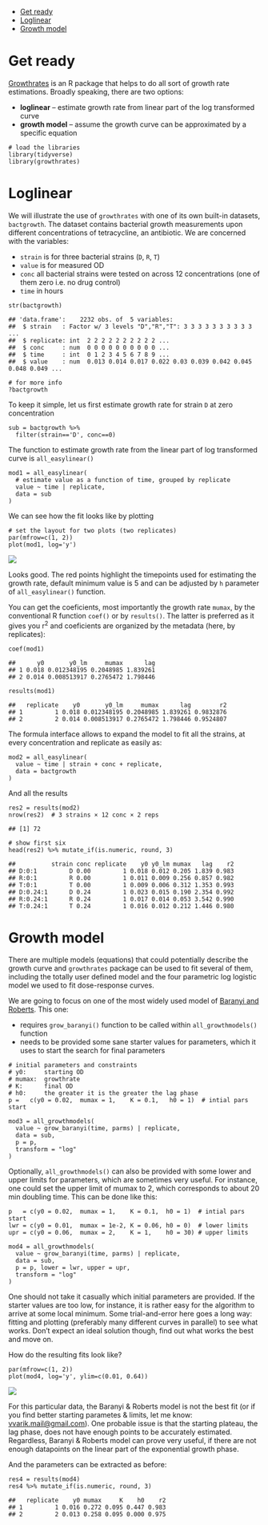 -   [Get ready](#get-ready)
-   [Loglinear](#loglinear)
-   [Growth model](#growth-model)

# Get ready

[Growthrates](https://cran.r-project.org/web/packages/growthrates/vignettes/Introduction.html)
is an R package that helps to do all sort of growth rate estimations.
Broadly speaking, there are two options:

-   **loglinear** – estimate growth rate from linear part of the log
    transformed curve
-   **growth model** – assume the growth curve can be approximated by a
    specific equation

<!-- -->

    # load the libraries
    library(tidyverse)
    library(growthrates)

# Loglinear

We will illustrate the use of `growthrates` with one of its own built-in
datasets, `bactgrowth`. The dataset contains bacterial growth
measurements upon different concentrations of tetracycline, an
antibiotic. We are concerned with the variables:

-   `strain` is for three bacterial strains (`D`, `R`, `T`)
-   `value` is for measured OD
-   `conc` all bacterial strains were tested on across 12 concentrations
    (one of them zero i.e. no drug control)
-   `time` in hours

<!-- -->

    str(bactgrowth)

    ## 'data.frame':    2232 obs. of  5 variables:
    ##  $ strain   : Factor w/ 3 levels "D","R","T": 3 3 3 3 3 3 3 3 3 3 ...
    ##  $ replicate: int  2 2 2 2 2 2 2 2 2 2 ...
    ##  $ conc     : num  0 0 0 0 0 0 0 0 0 0 ...
    ##  $ time     : int  0 1 2 3 4 5 6 7 8 9 ...
    ##  $ value    : num  0.013 0.014 0.017 0.022 0.03 0.039 0.042 0.045 0.048 0.049 ...

    # for more info
    ?bactgrowth

To keep it simple, let us first estimate growth rate for strain `D` at
zero concentration

    sub = bactgrowth %>% 
      filter(strain=='D', conc==0)

The function to estimate growth rate from the linear part of log
transformed curve is `all_easylinear()`

    mod1 = all_easylinear(
      # estimate value as a function of time, grouped by replicate
      value ~ time | replicate,
      data = sub
    )

We can see how the fit looks like by plotting

    # set the layout for two plots (two replicates)
    par(mfrow=c(1, 2))
    plot(mod1, log='y')

![](growthrates_files/figure-markdown_strict/unnamed-chunk-5-1.png)

Looks good. The red points highlight the timepoints used for estimating
the growth rate, default minimum value is 5 and can be adjusted by `h`
parameter of `all_easylinear()` function.

You can get the coeficients, most importantly the growth rate `mumax`,
by the conventional R function `coef()` or by `results()`. The latter is
preferred as it gives you r<sup>2</sup> and coeficients are organized by
the metadata (here, by replicates):

    coef(mod1)

    ##      y0       y0_lm     mumax      lag
    ## 1 0.018 0.012348195 0.2048985 1.839261
    ## 2 0.014 0.008513917 0.2765472 1.798446

    results(mod1)

    ##   replicate    y0       y0_lm     mumax      lag        r2
    ## 1         1 0.018 0.012348195 0.2048985 1.839261 0.9832876
    ## 2         2 0.014 0.008513917 0.2765472 1.798446 0.9524807

The formula interface allows to expand the model to fit all the strains,
at every concentration and replicate as easily as:

    mod2 = all_easylinear(
      value ~ time | strain + conc + replicate,
      data = bactgrowth
    )

And all the results

    res2 = results(mod2)
    nrow(res2)  # 3 strains × 12 conc × 2 reps 

    ## [1] 72

    # show first six
    head(res2) %>% mutate_if(is.numeric, round, 3)

    ##          strain conc replicate    y0 y0_lm mumax   lag    r2
    ## D:0:1         D 0.00         1 0.018 0.012 0.205 1.839 0.983
    ## R:0:1         R 0.00         1 0.011 0.009 0.256 0.857 0.982
    ## T:0:1         T 0.00         1 0.009 0.006 0.312 1.353 0.993
    ## D:0.24:1      D 0.24         1 0.023 0.015 0.190 2.354 0.992
    ## R:0.24:1      R 0.24         1 0.017 0.014 0.053 3.542 0.990
    ## T:0.24:1      T 0.24         1 0.016 0.012 0.212 1.446 0.980

# Growth model

There are multiple models (equations) that could potentially describe
the growth curve and `growthrates` package can be used to fit several of
them, including the totally user defined model and the four parametric
log logistic model we used to fit dose-response curves.

We are going to focus on one of the most widely used model of [Baranyi
and Roberts](https://pubmed.ncbi.nlm.nih.gov/7873331/). This one:

-   requires `grow_baranyi()` function to be called within
    `all_growthmodels()` function
-   needs to be provided some sane starter values for parameters, which
    it uses to start the search for final parameters

<!-- -->

    # initial parameters and constraints
    # y0:     starting OD
    # mumax:  growthrate
    # K:      final OD
    # h0:     the greater it is the greater the lag phase 
    p =   c(y0 = 0.02,  mumax = 1,    K = 0.1,   h0 = 1)  # intial pars start

    mod3 = all_growthmodels(
      value ~ grow_baranyi(time, parms) | replicate,
      data = sub,
      p = p, 
      transform = "log"
    )

Optionally, `all_growthmodels()` can also be provided with some lower
and upper limits for parameters, which are sometimes very useful. For
instance, one could set the upper limit of mumax to 2, which corresponds
to about 20 min doubling time. This can be done like this:

    p   = c(y0 = 0.02,  mumax = 1,    K = 0.1,  h0 = 1)  # intial pars start
    lwr = c(y0 = 0.01,  mumax = 1e-2, K = 0.06, h0 = 0)  # lower limits
    upr = c(y0 = 0.06,  mumax = 2,    K = 1,    h0 = 30) # upper limits

    mod4 = all_growthmodels(
      value ~ grow_baranyi(time, parms) | replicate,
      data = sub,
      p = p, lower = lwr, upper = upr,
      transform = "log"
    )

One should not take it casually which initial parameters are provided.
If the starter values are too low, for instance, it is rather easy for
the algorithm to arrive at some local minimum. Some trial-and-error here
goes a long way: fitting and plotting (preferably many different curves
in parallel) to see what works. Don’t expect an ideal solution though,
find out what works the best and move on.

How do the resulting fits look like?

    par(mfrow=c(1, 2))
    plot(mod4, log='y', ylim=c(0.01, 0.64))

![](growthrates_files/figure-markdown_strict/unnamed-chunk-11-1.png)

For this particular data, the Baranyi & Roberts model is not the best
fit (or if you find better starting parametes & limits, let me know:
<vvarik.mail@gmail.com>). One probable issue is that the starting
plateau, the lag phase, does not have enough points to be accurately
estimated. Regardless, Baranyi & Roberts model can prove very useful, if
there are not enough datapoints on the linear part of the exponential
growth phase.

And the parameters can be extracted as before:

    res4 = results(mod4)
    res4 %>% mutate_if(is.numeric, round, 3)

    ##   replicate    y0 mumax     K    h0    r2
    ## 1         1 0.016 0.272 0.095 0.447 0.983
    ## 2         2 0.013 0.258 0.095 0.000 0.975
